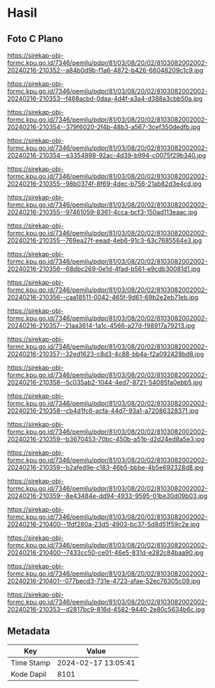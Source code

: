 # Hasil

## Foto C Plano

https://sirekap-obj-formc.kpu.go.id/7346/pemilu/pdpr/81/03/08/20/02/8103082002002-20240216-210352--a84b0d9b-f1a6-4872-b426-66048209c1c9.jpg

https://sirekap-obj-formc.kpu.go.id/7346/pemilu/pdpr/81/03/08/20/02/8103082002002-20240216-210353--f468acbd-0daa-4d4f-a3a4-d388a3cbb50a.jpg

https://sirekap-obj-formc.kpu.go.id/7346/pemilu/pdpr/81/03/08/20/02/8103082002002-20240216-210354--379f6020-2f4b-48b3-a567-3cef350dedfb.jpg

https://sirekap-obj-formc.kpu.go.id/7346/pemilu/pdpr/81/03/08/20/02/8103082002002-20240216-210354--e3354898-92ac-4d39-b994-c0075f29b340.jpg

https://sirekap-obj-formc.kpu.go.id/7346/pemilu/pdpr/81/03/08/20/02/8103082002002-20240216-210355--98b0374f-8f69-4dec-b756-21ab82d3e4cd.jpg

https://sirekap-obj-formc.kpu.go.id/7346/pemilu/pdpr/81/03/08/20/02/8103082002002-20240216-210355--97461059-8361-4cca-bcf3-150ad113eaac.jpg

https://sirekap-obj-formc.kpu.go.id/7346/pemilu/pdpr/81/03/08/20/02/8103082002002-20240216-210355--769ea27f-eead-4eb6-91c3-63c7685564e3.jpg

https://sirekap-obj-formc.kpu.go.id/7346/pemilu/pdpr/81/03/08/20/02/8103082002002-20240216-210356--68dbc269-0e1d-4fad-b561-e9cdb30081d1.jpg

https://sirekap-obj-formc.kpu.go.id/7346/pemilu/pdpr/81/03/08/20/02/8103082002002-20240216-210356--caa18511-0042-465f-9d61-69b2e2eb71eb.jpg

https://sirekap-obj-formc.kpu.go.id/7346/pemilu/pdpr/81/03/08/20/02/8103082002002-20240216-210357--21aa3614-1a1c-4566-a27d-f98917a79213.jpg

https://sirekap-obj-formc.kpu.go.id/7346/pemilu/pdpr/81/03/08/20/02/8103082002002-20240216-210357--32ed1623-c8d3-4c88-bb4a-f2a092428bd8.jpg

https://sirekap-obj-formc.kpu.go.id/7346/pemilu/pdpr/81/03/08/20/02/8103082002002-20240216-210358--5c035ab2-1044-4ed7-8721-54085fa0ebb5.jpg

https://sirekap-obj-formc.kpu.go.id/7346/pemilu/pdpr/81/03/08/20/02/8103082002002-20240216-210358--cb4d1fc6-acfa-44d7-93a1-a72086328371.jpg

https://sirekap-obj-formc.kpu.go.id/7346/pemilu/pdpr/81/03/08/20/02/8103082002002-20240216-210359--b3670453-70bc-450b-a51b-d2d24ed8a5e3.jpg

https://sirekap-obj-formc.kpu.go.id/7346/pemilu/pdpr/81/03/08/20/02/8103082002002-20240216-210359--b2afed9e-c183-46b5-bbbe-4b5e692328d8.jpg

https://sirekap-obj-formc.kpu.go.id/7346/pemilu/pdpr/81/03/08/20/02/8103082002002-20240216-210359--8e43484e-dd94-4933-9595-01be30d09b03.jpg

https://sirekap-obj-formc.kpu.go.id/7346/pemilu/pdpr/81/03/08/20/02/8103082002002-20240216-210400--1fdf280a-23d5-4903-bc37-5d8d51f59c2e.jpg

https://sirekap-obj-formc.kpu.go.id/7346/pemilu/pdpr/81/03/08/20/02/8103082002002-20240216-210400--7433cc50-ce01-46e5-831d-e282c84baa90.jpg

https://sirekap-obj-formc.kpu.go.id/7346/pemilu/pdpr/81/03/08/20/02/8103082002002-20240216-210401--077becd3-731e-4723-afae-52ec76305c09.jpg

https://sirekap-obj-formc.kpu.go.id/7346/pemilu/pdpr/81/03/08/20/02/8103082002002-20240216-210353--d2817bc9-816d-4582-9440-2e80c5634b6c.jpg


## Metadata

| Key        | Value               |
| ---------- | ------------------- |
| Time Stamp | 2024-02-17 13:05:41 |
| Kode Dapil | 8101                |



